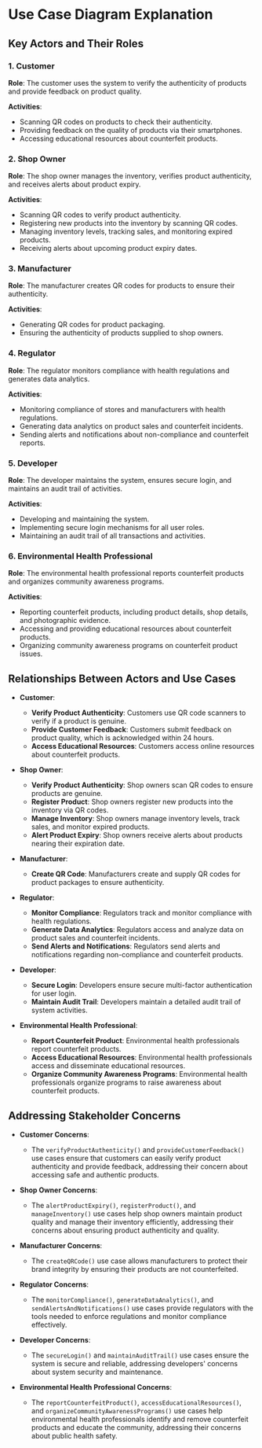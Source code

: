 # Use Case Diagram Explanation

## Key Actors and Their Roles

### 1. Customer
**Role**: The customer uses the system to verify the authenticity of products and provide feedback on product quality.

**Activities**:
- Scanning QR codes on products to check their authenticity.
- Providing feedback on the quality of products via their smartphones.
- Accessing educational resources about counterfeit products.

### 2. Shop Owner
**Role**: The shop owner manages the inventory, verifies product authenticity, and receives alerts about product expiry.

**Activities**:
- Scanning QR codes to verify product authenticity.
- Registering new products into the inventory by scanning QR codes.
- Managing inventory levels, tracking sales, and monitoring expired products.
- Receiving alerts about upcoming product expiry dates.

### 3. Manufacturer
**Role**: The manufacturer creates QR codes for products to ensure their authenticity.

**Activities**:
- Generating QR codes for product packaging.
- Ensuring the authenticity of products supplied to shop owners.

### 4. Regulator
**Role**: The regulator monitors compliance with health regulations and generates data analytics.

**Activities**:
- Monitoring compliance of stores and manufacturers with health regulations.
- Generating data analytics on product sales and counterfeit incidents.
- Sending alerts and notifications about non-compliance and counterfeit reports.

### 5. Developer
**Role**: The developer maintains the system, ensures secure login, and maintains an audit trail of activities.

**Activities**:
- Developing and maintaining the system.
- Implementing secure login mechanisms for all user roles.
- Maintaining an audit trail of all transactions and activities.

### 6. Environmental Health Professional
**Role**: The environmental health professional reports counterfeit products and organizes community awareness programs.

**Activities**:
- Reporting counterfeit products, including product details, shop details, and photographic evidence.
- Accessing and providing educational resources about counterfeit products.
- Organizing community awareness programs on counterfeit product issues.

## Relationships Between Actors and Use Cases

- **Customer**:
  - **Verify Product Authenticity**: Customers use QR code scanners to verify if a product is genuine.
  - **Provide Customer Feedback**: Customers submit feedback on product quality, which is acknowledged within 24 hours.
  - **Access Educational Resources**: Customers access online resources about counterfeit products.
  
- **Shop Owner**:
  - **Verify Product Authenticity**: Shop owners scan QR codes to ensure products are genuine.
  - **Register Product**: Shop owners register new products into the inventory via QR codes.
  - **Manage Inventory**: Shop owners manage inventory levels, track sales, and monitor expired products.
  - **Alert Product Expiry**: Shop owners receive alerts about products nearing their expiration date.
  
- **Manufacturer**:
  - **Create QR Code**: Manufacturers create and supply QR codes for product packages to ensure authenticity.
  
- **Regulator**:
  - **Monitor Compliance**: Regulators track and monitor compliance with health regulations.
  - **Generate Data Analytics**: Regulators access and analyze data on product sales and counterfeit incidents.
  - **Send Alerts and Notifications**: Regulators send alerts and notifications regarding non-compliance and counterfeit products.
  
- **Developer**:
  - **Secure Login**: Developers ensure secure multi-factor authentication for user login.
  - **Maintain Audit Trail**: Developers maintain a detailed audit trail of system activities.
  
- **Environmental Health Professional**:
  - **Report Counterfeit Product**: Environmental health professionals report counterfeit products.
  - **Access Educational Resources**: Environmental health professionals access and disseminate educational resources.
  - **Organize Community Awareness Programs**: Environmental health professionals organize programs to raise awareness about counterfeit products.

## Addressing Stakeholder Concerns

- **Customer Concerns**: 
  - The `verifyProductAuthenticity()` and `provideCustomerFeedback()` use cases ensure that customers can easily verify product authenticity and provide feedback, addressing their concern about accessing safe and authentic products.
  
- **Shop Owner Concerns**: 
  - The `alertProductExpiry()`, `registerProduct()`, and `manageInventory()` use cases help shop owners maintain product quality and manage their inventory efficiently, addressing their concerns about ensuring product authenticity and quality.
  
- **Manufacturer Concerns**: 
  - The `createQRCode()` use case allows manufacturers to protect their brand integrity by ensuring their products are not counterfeited.
  
- **Regulator Concerns**: 
  - The `monitorCompliance()`, `generateDataAnalytics()`, and `sendAlertsAndNotifications()` use cases provide regulators with the tools needed to enforce regulations and monitor compliance effectively.
  
- **Developer Concerns**: 
  - The `secureLogin()` and `maintainAuditTrail()` use cases ensure the system is secure and reliable, addressing developers' concerns about system security and maintenance.
  
- **Environmental Health Professional Concerns**: 
  - The `reportCounterfeitProduct()`, `accessEducationalResources()`, and `organizeCommunityAwarenessPrograms()` use cases help environmental health professionals identify and remove counterfeit products and educate the community, addressing their concerns about public health safety.
